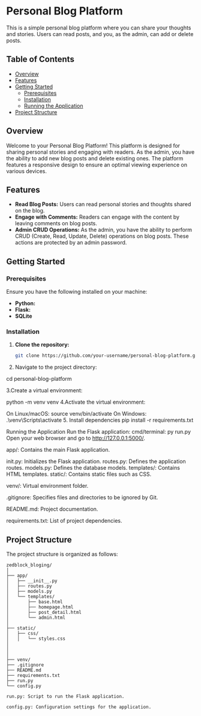 # Personal Blog Platform

This is a simple personal blog platform where you can share your thoughts and stories. Users can read posts, and you, as the admin, can add or delete posts.

## Table of Contents

- [Overview](#overview)
- [Features](#features)
- [Getting Started](#getting-started)
  - [Prerequisites](#prerequisites)
  - [Installation](#installation)
  - [Running the Application](#running-the-application)
- [Project Structure](#project-structure)

## Overview

Welcome to your Personal Blog Platform! This platform is designed for sharing personal stories and engaging with readers. As the admin, you have the ability to add new blog posts and delete existing ones. The platform features a responsive design to ensure an optimal viewing experience on various devices.

## Features

- **Read Blog Posts:** Users can read personal stories and thoughts shared on the blog.
- **Engage with Comments:** Readers can engage with the content by leaving comments on blog posts.
- **Admin CRUD Operations:** As the admin, you have the ability to perform CRUD (Create, Read, Update, Delete) operations on blog posts. These actions are protected by an admin password.

## Getting Started

### Prerequisites

Ensure you have the following installed on your machine:

- **Python:** 
- **Flask:** 
- **SQLite**

### Installation

1. **Clone the repository:**

   ```bash
   git clone https://github.com/your-username/personal-blog-platform.git

2. Navigate to the project directory:

  cd personal-blog-platform
  
3.Create a virtual environment:

  python -m venv venv
4.Activate the virtual environment:

On Linux/macOS:
source venv/bin/activate
On Windows:
.\venv\Scripts\activate
5. Install dependencies
pip install -r requirements.txt


Running the Application
Run the Flask application: cmd/terminal: py run.py
Open your web browser and go to http://127.0.0.1:5000/.





app/: Contains the main Flask application.

init.py: Initializes the Flask application.
routes.py: Defines the application routes.
models.py: Defines the database models.
templates/: Contains HTML templates.
static/: Contains static files such as CSS.

venv/: Virtual environment folder.

.gitignore: Specifies files and directories to be ignored by Git.

README.md: Project documentation.

requirements.txt: List of project dependencies.




## Project Structure

The project structure is organized as follows:

```
zedblock_bloging/
│
├── app/
│   ├── __init__.py
│   ├── routes.py
│   ├── models.py
│   └── templates/
│       ├── base.html
│       ├── homepage.html
│       ├── post_detail.html
│       └── admin.html
│
├── static/
│   ├── css/
│   │   └── styles.css
│   
│       
│
├── venv/
├── .gitignore
├── README.md
├── requirements.txt
├── run.py
└── config.py

run.py: Script to run the Flask application.

config.py: Configuration settings for the application.
